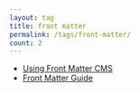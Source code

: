 ```yaml
---
layout: tag
title: front matter
permalink: /tags/front-matter/
count: 2
---
```


- [Using Front Matter CMS](https://chriskyfung.github.io/amp-affiliately-jekyll-theme/front-matter-cms/)
- [Front Matter Guide](https://chriskyfung.github.io/amp-affiliately-jekyll-theme/front-matter-guide/)

